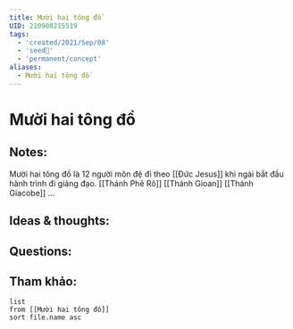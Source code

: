 ```yaml
---
title: Mười hai tông đồ
UID: 210908215519
tags:
  - 'created/2021/Sep/08'
  - 'seed🥜'
  - 'permanent/concept'
aliases:
  - Mười hai tông đồ
---
```

# Mười hai tông đồ

## Notes:
Mười hai tông đồ là 12 người môn đệ đi theo [[Đức Jesus]] khi ngài bắt đầu hành trình đi giảng đạo.
[[Thánh Phê Rô]]
[[Thánh Gioan]]
[[Thánh Giacobe]]
...

## Ideas & thoughts:

## Questions:


## Tham khảo:
```dataview
list
from [[Mười hai tông đồ]]
sort file.name asc
```